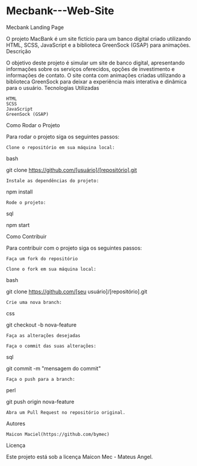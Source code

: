 # Mecbank---Web-Site
Mecbank Landing Page 

O projeto MacBank é um site fictício para um banco digital criado utilizando HTML, SCSS, JavaScript e a biblioteca GreenSock (GSAP) para animações.
Descrição

O objetivo deste projeto é simular um site de banco digital, apresentando informações sobre os serviços oferecidos, opções de investimento e informações de contato. O site conta com animações criadas utilizando a biblioteca GreenSock para deixar a experiência mais interativa e dinâmica para o usuário.
Tecnologias Utilizadas

    HTML
    SCSS
    JavaScript
    GreenSock (GSAP)

Como Rodar o Projeto

Para rodar o projeto siga os seguintes passos:

    Clone o repositório em sua máquina local:

bash

git clone https://github.com/[usuário]/[repositório].git

    Instale as dependências do projeto:

npm install

    Rode o projeto:

sql

npm start

Como Contribuir

Para contribuir com o projeto siga os seguintes passos:

    Faça um fork do repositório

    Clone o fork em sua máquina local:

bash

git clone https://github.com/[seu usuário]/[repositório].git

    Crie uma nova branch:

css

git checkout -b nova-feature

    Faça as alterações desejadas

    Faça o commit das suas alterações:

sql

git commit -m "mensagem do commit"

    Faça o push para a branch:

perl

git push origin nova-feature

    Abra um Pull Request no repositório original.

Autores

    Maicon Maciel(https://github.com/bymec)

Licença

Este projeto está sob a licença Maicon Mec - Mateus Angel.
